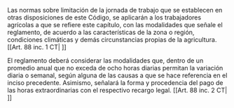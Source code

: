 Las normas sobre limitación de la jornada de trabajo que se establecen en otras disposiciones de este Código, se aplicarán a los trabajadores agrícolas a que se refiere este capítulo, con las modalidades que señale el reglamento, de acuerdo a las características de la zona o región, condiciones climáticas y demás circunstancias propias de la agricultura. [[Art. 88 inc. 1 CT| ]]

El reglamento deberá considerar las modalidades que, dentro de un promedio anual que no exceda de ocho horas diarias permitan la variación diaria o semanal, según alguna de las causas a que se hace referencia en el inciso precedente. Asimismo, señalará la forma y procedencia del pago de las horas extraordinarias con el respectivo recargo legal. [[Art. 88 inc. 2 CT| ]]